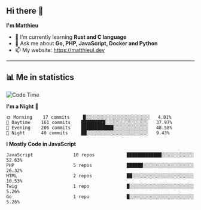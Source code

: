 ## Hi there 👋
**I'm Matthieu**

- 🌱 I’m currently learning **Rust and C language**
- 💬 Ask me about **Go, PHP, JavaScript, Docker and Python**
- 📫 My website: https://matthieul.dev

-------

## 📊 Me in statistics
<!--START_SECTION:waka-->
![Code Time](http://img.shields.io/badge/Code%20Time-113%20hrs%2036%20mins-blue)

**I'm a Night 🦉** 

```text
🌞 Morning    17 commits     █░░░░░░░░░░░░░░░░░░░░░░░░   4.01% 
🌆 Daytime    161 commits    █████████░░░░░░░░░░░░░░░░   37.97% 
🌃 Evening    206 commits    ████████████░░░░░░░░░░░░░   48.58% 
🌙 Night      40 commits     ██░░░░░░░░░░░░░░░░░░░░░░░   9.43%

```


**I Mostly Code in JavaScript** 

```text
JavaScript               10 repos            █████████████░░░░░░░░░░░░   52.63% 
PHP                      5 repos             ██████░░░░░░░░░░░░░░░░░░░   26.32% 
HTML                     2 repos             ██░░░░░░░░░░░░░░░░░░░░░░░   10.53% 
Twig                     1 repo              █░░░░░░░░░░░░░░░░░░░░░░░░   5.26% 
Go                       1 repo              █░░░░░░░░░░░░░░░░░░░░░░░░   5.26%

```



<!--END_SECTION:waka-->
